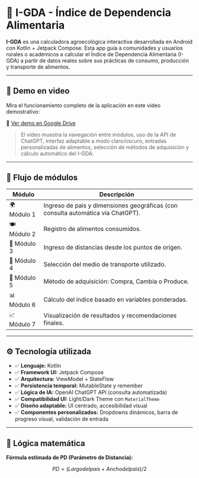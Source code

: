 # 🥗 I-GDA - Índice de Dependencia Alimentaria

**I-GDA** es una calculadora agroecológica interactiva desarrollada en Android con Kotlin + Jetpack Compose. Esta app guía a comunidades y usuarios rurales o académicos a calcular el Índice de Dependencia Alimentaria (I-GDA) a partir de datos reales sobre sus prácticas de consumo, producción y transporte de alimentos.

---

## 🎥 Demo en video

Mira el funcionamiento completo de la aplicación en este video demostrativo:

🔗 [Ver demo en Google Drive](https://drive.google.com/file/d/1z1U7sqgOOtlcgIAYLuZBDkb5I6eagQi4/view?usp=sharing)

> El video muestra la navegación entre módulos, uso de la API de ChatGPT, interfaz adaptable a modo claro/oscuro, entradas personalizadas de alimentos, selección de métodos de adquisición y cálculo automático del I-GDA.

---

## 🧭 Flujo de módulos

| Módulo | Descripción |
|--------|-------------|
| 🌍 Módulo 1 | Ingreso de país y dimensiones geográficas (con consulta automática vía ChatGPT). |
| 🍽️ Módulo 2 | Registro de alimentos consumidos. |
| 📏 Módulo 3 | Ingreso de distancias desde los puntos de origen. |
| 🚚 Módulo 4 | Selección del medio de transporte utilizado. |
| 🛒 Módulo 5 | Método de adquisición: Compra, Cambia o Produce. |
| 📊 Módulo 6 | Cálculo del índice basado en variables ponderadas. |
| 📈 Módulo 7 | Visualización de resultados y recomendaciones finales. |

---

## ⚙️ Tecnología utilizada

- ✅ **Lenguaje:** Kotlin
- ✅ **Framework UI:** Jetpack Compose
- ✅ **Arquitectura:** ViewModel + StateFlow
- ✅ **Persistencia temporal:** MutableState y remember
- ✅ **Lógica de IA:** OpenAI ChatGPT API (consulta automatizada)
- ✅ **Compatibilidad UI:** Light/Dark Theme con `MaterialTheme`
- ✅ **Diseño adaptable:** UI centrado, accesibilidad visual
- ✅ **Componentes personalizados:** Dropdowns dinámicos, barra de progreso visual, validación de entrada

---

## 📐 Lógica matemática

**Fórmula estimada de PD (Parámetro de Distancia):**

```math
PD = (Largo del país + Ancho del país) / 2
